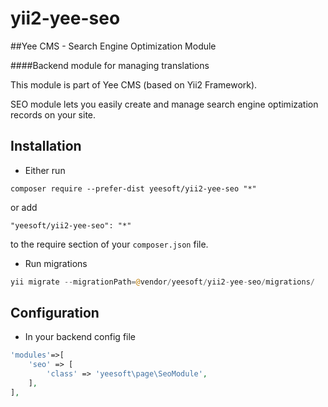 # yii2-yee-seo

##Yee CMS - Search Engine Optimization Module

####Backend module for managing translations 

This module is part of Yee CMS (based on Yii2 Framework).

SEO module lets you easily create and manage search engine optimization records on your site. 

Installation
------------

- Either run

```
composer require --prefer-dist yeesoft/yii2-yee-seo "*"
```

or add

```
"yeesoft/yii2-yee-seo": "*"
```

to the require section of your `composer.json` file.

- Run migrations

```php
yii migrate --migrationPath=@vendor/yeesoft/yii2-yee-seo/migrations/
```

Configuration
------
- In your backend config file

```php
'modules'=>[
	'seo' => [
		'class' => 'yeesoft\page\SeoModule',
	],
],
```
